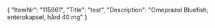 {
  "ItemNr": "115961",
  "Title": "test",
  "Description": "Omeprazol Bluefish, enterokapsel, hård 40 mg"
}